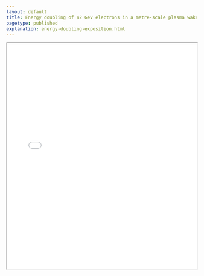 ```yaml
---
layout: default
title: Energy doubling of 42 GeV electrons in a metre-scale plasma wakefield accelerator
pagetype: published
explanation: energy-doubling-exposition.html
---
```


<iframe src="slac-pub-12363.pdf" width="100%" height="600px"></iframe>
